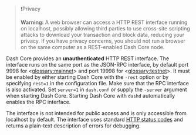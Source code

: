 >❗️Privacy
>
> **Warning:** A web browser can access a HTTP REST interface running on localhost, possibly allowing third parties to use cross-site scripting attacks to download your transaction and block data, reducing your privacy.  If you have privacy concerns, you should not run a browser on the same computer as a REST-enabled Dash Core node.

Dash Core provides an **unauthenticated** HTTP REST interface.  The interface runs on the same port as the JSON-RPC interface, by default port 9998 for <<glossary:mainnet>> and port 19998 for <<glossary:testnet>>. It must be enabled by either starting Dash Core with the `-rest` option or by specifying `rest=1` in the configuration file. Make sure that the RPC interface is also activated. Set `server=1` in `dash.conf` or supply the `-server` argument when starting Dash Core. Starting Dash Core with `dashd` automatically enables the RPC interface.

The interface is not intended for public access and is only accessible from localhost by default. The interface uses standard [HTTP status codes](https://en.wikipedia.org/wiki/List_of_HTTP_status_codes) and returns a plain-text description of errors for debugging.